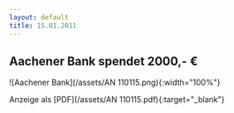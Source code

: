 ```yaml
---
layout: default
title: 15.01.2011
---
```


## Aachener Bank spendet 2000,- €

![Aachener Bank](/assets/AN 110115.png){:width="100%"}

Anzeige als [PDF](/assets/AN 110115.pdf){:target="_blank"}
